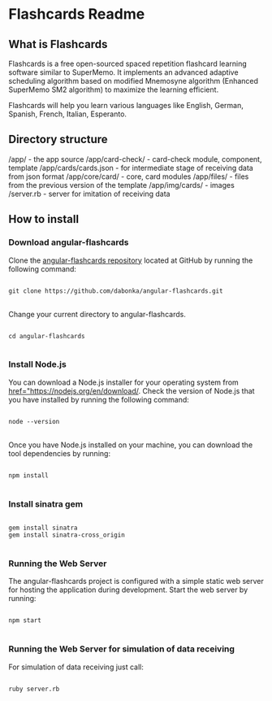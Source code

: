 <h1>Flashcards Readme</h1>

<h2>What is Flashcards</h2>

Flashcards is a free open-sourced spaced repetition flashcard learning software similar to SuperMemo. It implements an advanced adaptive scheduling algorithm based on modified Mnemosyne algorithm (Enhanced SuperMemo SM2 algorithm) to maximize the learning efficient.

Flashcards will help you learn various languages like English, German, Spanish, French, Italian, Esperanto.

<h2>Directory structure</h2>

/app/                 - the app source
/app/card-check/      - card-check module, component, template
/app/cards/cards.json - for intermediate stage of receiving data from json format
/app/core/card/       - core, card modules
/app/files/           - files from the previous version of the template
/app/img/cards/       - images
/server.rb            - server for imitation of receiving data

<h2>How to install</h2>
<h3>Download angular-flashcards</h3>
Clone the <a href ="https://github.com/dabonka/angular-flashcards/">angular-flashcards repository</a> located at GitHub by running the following command:

<pre>
<code>
git clone https://github.com/dabonka/angular-flashcards.git
</code>
</pre>
Change your current directory to angular-flashcards.
<pre>
<code>
cd angular-flashcards
</code>
</pre>
<h3>Install Node.js</h3>
You can download a Node.js installer for your operating system from <a href="https://nodejs.org/en/download/">href="https://nodejs.org/en/download/</a>.
Check the version of Node.js that you have installed by running the following command:
<pre>
<code>
node --version
</code>
</pre>
Once you have Node.js installed on your machine, you can download the tool dependencies by running:
<pre>
<code>
npm install
</code>
</pre>
<h3>Install sinatra gem</h3>
<pre>
<code>
gem install sinatra
gem install sinatra-cross_origin
</code>
</pre>

<h3>Running the Web Server</h3>
The angular-flashcards project is configured with a simple static web server for hosting the application during development. Start the web server by running:
<pre>
<code>
npm start
</code>
</pre>
<h3>Running the Web Server for simulation of data receiving</h3>
For simulation of data receiving just call:
<pre>
<code>
ruby server.rb
</code>
</pre>
